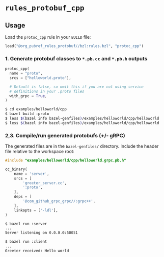 # `rules_protobuf_cpp`

## Usage

Load the `protoc_cpp` rule in your `BUILD` file:

```python
load("@org_pubref_rules_protobuf//bzl:rules.bzl", "protoc_cpp")
```

### 1. Generate protobuf classes to `*.pb.cc` and `*.pb.h` outputs

```python
protoc_cpp(
  name = "proto",
  srcs = ["helloworld.proto"],

  # Default is false, so omit this if you are not using service
  # definitions in your .proto files
  with_grpc = True,
)
```

```sh
$ cd examples/helloworld/cpp
$ bazel build :proto
$ less $(bazel info bazel-genfiles)/examples/helloworld/cpp/helloworld.pb.h
$ less $(bazel info bazel-genfiles)/examples/helloworld/cpp/helloworld.pb.cc
```

### 2,3. Compile/run generated protobufs (+/- gRPC)

The generated files are in the `bazel-genfiles/` directory.  Include
the header file relative to the workspace root:

```c
#include "examples/helloworld/cpp/helloworld.grpc.pb.h"
```

```python
cc_binary(
    name = 'server',
    srcs = [
        'greeter_server.cc',
        ':proto',
    ],
    deps = [
        '@com_github_grpc_grpc//:grpc++',
    ],
    linkopts = ['-ldl'],
)
```


```sh
$ bazel run :server
...
Server listening on 0.0.0.0:50051
```

```sh
$ bazel run :client
...
Greeter received: Hello world
```
